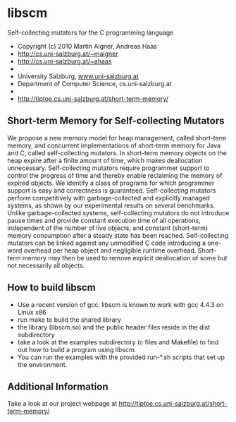 libscm
======

Self-collecting mutators for the C programming language
 * Copyright (c) 2010 Martin Aigner, Andreas Haas
 * http://cs.uni-salzburg.at/~maigner
 * http://cs.uni-salzburg.at/~ahaas
 *
 * University Salzburg, www.uni-salzburg.at
 * Department of Computer Science, cs.uni-salzburg.at
 *
 * http://tiptoe.cs.uni-salzburg.at/short-term-memory/


Short-term Memory for Self-collecting Mutators
-----------------------------------------------
We propose a new memory model for heap management, called short-term
memory, and concurrent implementations of short-term memory for Java
and C, called self-collecting mutators.  In short-term memory objects
on the heap expire after a finite amount of time, which makes
deallocation unnecessary.  Self-collecting mutators require programmer
support to control the progress of time and thereby enable reclaiming
the memory of expired objects.  We identify a class of programs for
which programmer support is easy and correctness is guaranteed.
Self-collecting mutators perform competitively with garbage-collected
and explicitly managed systems, as shown by our experimental results
on several benchmarks.  Unlike garbage-collected systems,
self-collecting mutators do not introduce pause times and provide
constant execution time of all operations, independent of the number
of live objects, and constant (short-term) memory consumption after a
steady state has been reached.  Self-collecting mutators can be linked
against any unmodified C code introducing a one-word overhead per heap
object and negligible runtime overhead.  Short-term memory may then be
used to remove explicit deallocation of some but not necessarily all
objects.


How to build libscm
--------------------
* Use a recent version of gcc. libscm is known to work with gcc 4.4.3
  on Linux x86
* run make to build the shared library
* the library (libscm.so) and the public header files reside in the dist 
  subdirectory
* take a look at the examples subdirectory (c files and Makefile)
  to find out how to build a program using libscm.
* You can run the examples with the provided run-\*.sh scripts that set up the
  environment.


Additional Information
-----------------------
Take a look at our project webpage at
http://tiptoe.cs.uni-salzburg.at/short-term-memory/
